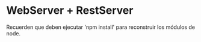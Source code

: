 # WebServer + RestServer

Recuerden que deben ejecutar 'npm install' para reconstruir los módulos de node.

